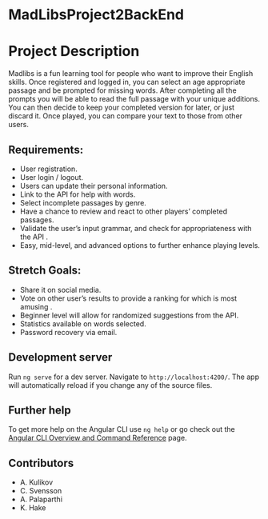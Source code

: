 # MadLibsProject2BackEnd

# Project Description

Madlibs is a fun learning tool for people who want to improve their English skills.  Once registered and logged in, 
you can select an age appropriate passage and be prompted for missing words.  After completing all the prompts 
you will be able to read the full passage with your unique additions.  You can then decide to keep your completed 
version for later, or just discard it.  Once played, you can compare your text to those from other users.  
 
 
## Requirements: 
- User registration. 
- User login / logout. 
- Users can update their personal information. 
- Link to the API for help with words. 
- Select incomplete passages by genre. 
- Have a chance to review and react to other players’ completed passages. 
- Validate the user’s input grammar, and check for appropriateness with the API . 
- Easy, mid-level, and advanced options to further enhance playing levels. 
 
 
## Stretch Goals: 
- Share it on social media.  
- Vote on other user’s results to provide a ranking for which is most amusing . 
- Beginner level will allow for randomized suggestions from the API. 
- Statistics available on words selected. 
- Password recovery via email. 

## Development server

Run `ng serve` for a dev server. Navigate to `http://localhost:4200/`. The app will automatically reload if you change any of the source files.


## Further help

To get more help on the Angular CLI use `ng help` or go check out the [Angular CLI Overview and Command Reference](https://angular.io/cli) page.

 ## Contributors
 - A. Kulikov
 - C. Svensson
 - A. Palaparthi
 - K. Hake
